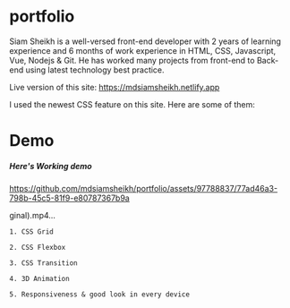 
# portfolio

Siam Sheikh is a well-versed front-end developer with 2 years of learning experience and 6 months of work experience in HTML, CSS, Javascript, Vue, Nodejs & Git. He has worked many projects from front-end to Back-end using latest technology best practice.

Live version of this site: https://mdsiamsheikh.netlify.app

I used the newest CSS feature on this site. Here are some of them:

# Demo

##### Here's Working demo

https://github.com/mdsiamsheikh/portfolio/assets/97788837/77ad46a3-798b-45c5-81f9-e80787367b9a

ginal).mp4…

    1. CSS Grid
    
    2. CSS Flexbox

    3. CSS Transition

    4. 3D Animation

    5. Responsiveness & good look in every device



